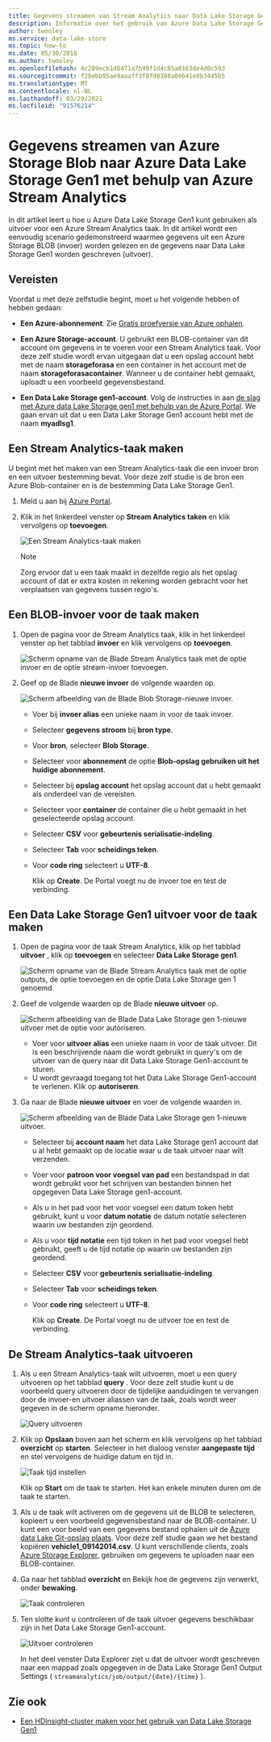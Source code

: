 ```yaml
---
title: Gegevens streamen van Stream Analytics naar Data Lake Storage Gen1-Azure
description: Informatie over het gebruik van Azure Data Lake Storage Gen1 als uitvoer voor een Azure Stream Analytics-taak, met een eenvoudig scenario waarmee gegevens uit een Azure Storage-BLOB worden gelezen.
author: twooley
ms.service: data-lake-store
ms.topic: how-to
ms.date: 05/30/2018
ms.author: twooley
ms.openlocfilehash: 4c289ecb1d8471a7b99f1d4c85a0163de4d0c593
ms.sourcegitcommit: f28ebb95ae9aaaff3f87d8388a09b41e0b3445b5
ms.translationtype: MT
ms.contentlocale: nl-NL
ms.lasthandoff: 03/29/2021
ms.locfileid: "91576214"
---
```

# <a name="stream-data-from-azure-storage-blob-into-azure-data-lake-storage-gen1-using-azure-stream-analytics"></a>Gegevens streamen van Azure Storage Blob naar Azure Data Lake Storage Gen1 met behulp van Azure Stream Analytics
In dit artikel leert u hoe u Azure Data Lake Storage Gen1 kunt gebruiken als uitvoer voor een Azure Stream Analytics taak. In dit artikel wordt een eenvoudig scenario gedemonstreerd waarmee gegevens uit een Azure Storage BLOB (invoer) worden gelezen en de gegevens naar Data Lake Storage Gen1 worden geschreven (uitvoer).

## <a name="prerequisites"></a>Vereisten
Voordat u met deze zelfstudie begint, moet u het volgende hebben of hebben gedaan:

* **Een Azure-abonnement**. Zie [Gratis proefversie van Azure ophalen](https://azure.microsoft.com/pricing/free-trial/).

* **Een Azure Storage-account**. U gebruikt een BLOB-container van dit account om gegevens in te voeren voor een Stream Analytics taak. Voor deze zelf studie wordt ervan uitgegaan dat u een opslag account hebt met de naam **storageforasa** en een container in het account met de naam **storageforasacontainer**. Wanneer u de container hebt gemaakt, uploadt u een voorbeeld gegevensbestand. 
  
* **Een Data Lake Storage gen1-account**. Volg de instructies in aan [de slag met Azure data Lake Storage gen1 met behulp van de Azure Portal](data-lake-store-get-started-portal.md). We gaan ervan uit dat u een Data Lake Storage Gen1 account hebt met de naam **myadlsg1**. 

## <a name="create-a-stream-analytics-job"></a>Een Stream Analytics-taak maken
U begint met het maken van een Stream Analytics-taak die een invoer bron en een uitvoer bestemming bevat. Voor deze zelf studie is de bron een Azure Blob-container en is de bestemming Data Lake Storage Gen1.

1. Meld u aan bij [Azure Portal](https://portal.azure.com).

2. Klik in het linkerdeel venster op **Stream Analytics taken** en klik vervolgens op **toevoegen**.

    ![Een Stream Analytics-taak maken](./media/data-lake-store-stream-analytics/create.job.png "Een Stream Analytics-taak maken")

    > [!NOTE]
    > Zorg ervoor dat u een taak maakt in dezelfde regio als het opslag account of dat er extra kosten in rekening worden gebracht voor het verplaatsen van gegevens tussen regio's.
    >

## <a name="create-a-blob-input-for-the-job"></a>Een BLOB-invoer voor de taak maken

1. Open de pagina voor de Stream Analytics taak, klik in het linkerdeel venster op het tabblad **invoer** en klik vervolgens op **toevoegen**.

    ![Scherm opname van de Blade Stream Analytics taak met de optie invoer en de optie stream-invoer toevoegen.](./media/data-lake-store-stream-analytics/create.input.1.png "Een invoer toevoegen aan uw taak")

2. Geef op de Blade **nieuwe invoer** de volgende waarden op.

    ![Scherm afbeelding van de Blade Blob Storage-nieuwe invoer.](./media/data-lake-store-stream-analytics/create.input.2.png "Een invoer toevoegen aan uw taak")

   * Voer bij **invoer alias** een unieke naam in voor de taak invoer.
   * Selecteer **gegevens stroom** bij **bron type**.
   * Voor **bron**, selecteer **Blob Storage**.
   * Selecteer voor **abonnement** de optie **Blob-opslag gebruiken uit het huidige abonnement**.
   * Selecteer bij **opslag account** het opslag account dat u hebt gemaakt als onderdeel van de vereisten. 
   * Selecteer voor **container** de container die u hebt gemaakt in het geselecteerde opslag account.
   * Selecteer **CSV** voor **gebeurtenis serialisatie-indeling**.
   * Selecteer **Tab** voor **scheidings teken**.
   * Voor **code ring** selecteert u **UTF-8**.

     Klik op **Create**. De Portal voegt nu de invoer toe en test de verbinding.


## <a name="create-a-data-lake-storage-gen1-output-for-the-job"></a>Een Data Lake Storage Gen1 uitvoer voor de taak maken

1. Open de pagina voor de taak Stream Analytics, klik op het tabblad **uitvoer** , klik op **toevoegen** en selecteer **Data Lake Storage gen1**.

    ![Scherm opname van de Blade Stream Analytics taak met de optie outputs, de optie toevoegen en de optie Data Lake Storage gen 1 genoemd.](./media/data-lake-store-stream-analytics/create.output.1.png "Een uitvoer toevoegen aan uw taak")

2. Geef de volgende waarden op de Blade **nieuwe uitvoer** op.

    ![Scherm afbeelding van de Blade Data Lake Storage gen 1-nieuwe uitvoer met de optie voor autoriseren.](./media/data-lake-store-stream-analytics/create.output.2.png "Een uitvoer toevoegen aan uw taak")

    * Voer voor **uitvoer alias** een unieke naam in voor de taak uitvoer. Dit is een beschrijvende naam die wordt gebruikt in query's om de uitvoer van de query naar dit Data Lake Storage Gen1-account te sturen.
    * U wordt gevraagd toegang tot het Data Lake Storage Gen1-account te verlenen. Klik op **autoriseren**.

3. Ga naar de Blade **nieuwe uitvoer** en voer de volgende waarden in.

    ![Scherm afbeelding van de Blade Data Lake Storage gen 1-nieuwe uitvoer.](./media/data-lake-store-stream-analytics/create.output.3.png "Een uitvoer toevoegen aan uw taak")

   * Selecteer bij **account naam** het data Lake Storage gen1 account dat u al hebt gemaakt op de locatie waar u de taak uitvoer naar wilt verzenden.
   * Voer voor **patroon voor voegsel van pad** een bestandspad in dat wordt gebruikt voor het schrijven van bestanden binnen het opgegeven Data Lake Storage gen1-account.
   * Als u in het pad voor het voor voegsel een datum token hebt gebruikt, kunt u voor **datum notatie** de datum notatie selecteren waarin uw bestanden zijn geordend.
   * Als u voor **tijd notatie** een tijd token in het pad voor voegsel hebt gebruikt, geeft u de tijd notatie op waarin uw bestanden zijn geordend.
   * Selecteer **CSV** voor **gebeurtenis serialisatie-indeling**.
   * Selecteer **Tab** voor **scheidings teken**.
   * Voor **code ring** selecteert u **UTF-8**.
    
     Klik op **Create**. De Portal voegt nu de uitvoer toe en test de verbinding.
    
## <a name="run-the-stream-analytics-job"></a>De Stream Analytics-taak uitvoeren

1. Als u een Stream Analytics-taak wilt uitvoeren, moet u een query uitvoeren op het tabblad **query** . Voor deze zelf studie kunt u de voorbeeld query uitvoeren door de tijdelijke aanduidingen te vervangen door de invoer-en uitvoer aliassen van de taak, zoals wordt weer gegeven in de scherm opname hieronder.

    ![Query uitvoeren](./media/data-lake-store-stream-analytics/run.query.png "Query uitvoeren")

2. Klik op **Opslaan** boven aan het scherm en klik vervolgens op het tabblad **overzicht** op **starten**. Selecteer in het dialoog venster **aangepaste tijd** en stel vervolgens de huidige datum en tijd in.

    ![Taak tijd instellen](./media/data-lake-store-stream-analytics/run.query.2.png "Taak tijd instellen")

    Klik op **Start** om de taak te starten. Het kan enkele minuten duren om de taak te starten.

3. Als u de taak wilt activeren om de gegevens uit de BLOB te selecteren, kopieert u een voorbeeld gegevensbestand naar de BLOB-container. U kunt een voor beeld van een gegevens bestand ophalen uit de [Azure data Lake Git-opslag plaats](https://github.com/Azure/usql/tree/master/Examples/Samples/Data/AmbulanceData/Drivers.txt). Voor deze zelf studie gaan we het bestand kopiëren **vehicle1_09142014.csv**. U kunt verschillende clients, zoals [Azure Storage Explorer](https://storageexplorer.com/), gebruiken om gegevens te uploaden naar een BLOB-container.

4. Ga naar het tabblad **overzicht** en Bekijk hoe de gegevens zijn verwerkt, onder **bewaking**.

    ![Taak controleren](./media/data-lake-store-stream-analytics/run.query.3.png "Taak controleren")

5. Ten slotte kunt u controleren of de taak uitvoer gegevens beschikbaar zijn in het Data Lake Storage Gen1-account. 

    ![Uitvoer controleren](./media/data-lake-store-stream-analytics/run.query.4.png "Uitvoer controleren")

    In het deel venster Data Explorer ziet u dat de uitvoer wordt geschreven naar een mappad zoals opgegeven in de Data Lake Storage Gen1 Output Settings ( `streamanalytics/job/output/{date}/{time}` ).  

## <a name="see-also"></a>Zie ook
* [Een HDInsight-cluster maken voor het gebruik van Data Lake Storage Gen1](data-lake-store-hdinsight-hadoop-use-portal.md)
